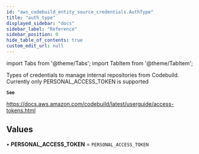 ```yaml
---
id: "aws_codebuild_entity_source_credentials.AuthType"
title: "auth_type"
displayed_sidebar: "docs"
sidebar_label: "Reference"
sidebar_position: 0
hide_table_of_contents: true
custom_edit_url: null
---
```


import Tabs from '@theme/Tabs';
import TabItem from '@theme/TabItem';

Types of credentials to manage internal repositories from Codebuild. Currently only PERSONAL_ACCESS_TOKEN is supported

**`See`**

https://docs.aws.amazon.com/codebuild/latest/userguide/access-tokens.html

## Values

• **PERSONAL\_ACCESS\_TOKEN** = `PERSONAL_ACCESS_TOKEN`
